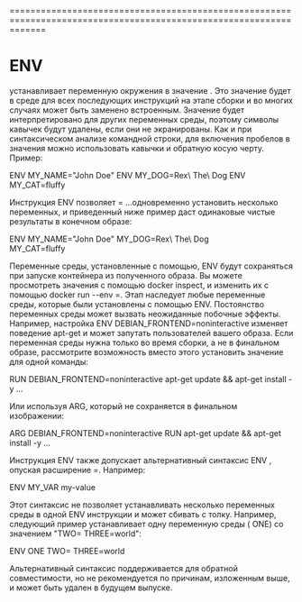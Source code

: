 ===================================================================================================================
# ENV
устанавливает переменную окружения <key> в значение <value>. Это значение будет в среде для всех последующих инструкций на этапе сборки и во многих случаях может быть заменено встроенным. Значение будет интерпретировано для других переменных среды, поэтому символы кавычек будут удалены, если они не экранированы. Как и при синтаксическом анализе командной строки, для включения пробелов в значения можно использовать кавычки и обратную косую черту.
  Пример:

ENV MY_NAME="John Doe"
ENV MY_DOG=Rex\ The\ Dog
ENV MY_CAT=fluffy

  Инструкция ENV позволяет <key>=<value> ...одновременно установить несколько переменных, и приведенный ниже пример даст одинаковые чистые результаты в конечном образе:

ENV MY_NAME="John Doe" MY_DOG=Rex\ The\ Dog \
    MY_CAT=fluffy

  Переменные среды, установленные с помощью, ENV будут сохраняться при запуске контейнера из полученного образа. Вы можете просмотреть значения с помощью docker inspect, и изменить их с помощью docker run --env <key>=<value>.
  Этап наследует любые переменные среды, которые были установлены с помощью ENV.
  Постоянство переменных среды может вызвать неожиданные побочные эффекты. Например, настройка ENV DEBIAN_FRONTEND=noninteractive изменяет поведение apt-get и может запутать пользователей вашего образа.
  Если переменная среды нужна только во время сборки, а не в финальном образе, рассмотрите возможность вместо этого установить значение для одной команды:

RUN DEBIAN_FRONTEND=noninteractive apt-get update && apt-get install -y ...

  Или используя ARG, который не сохраняется в финальном изображении:

ARG DEBIAN_FRONTEND=noninteractive
RUN apt-get update && apt-get install -y ...

  Инструкция ENV также допускает альтернативный синтаксис ENV <key> <value>, опуская расширение =. Например:

ENV MY_VAR my-value

  Этот синтаксис не позволяет устанавливать несколько переменных среды в одной ENV инструкции и может сбивать с толку. Например, следующий пример устанавливает одну переменную среды ( ONE) со значением "TWO= THREE=world":

ENV ONE TWO= THREE=world

  Альтернативный синтаксис поддерживается для обратной совместимости, но не рекомендуется по причинам, изложенным выше, и может быть удален в будущем выпуске.
  
